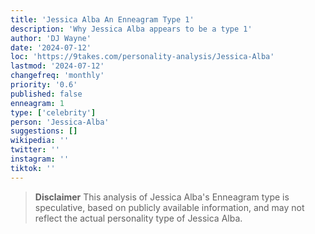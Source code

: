 ```yaml
---
title: 'Jessica Alba An Enneagram Type 1'
description: 'Why Jessica Alba appears to be a type 1'
author: 'DJ Wayne'
date: '2024-07-12'
loc: 'https://9takes.com/personality-analysis/Jessica-Alba'
lastmod: '2024-07-12'
changefreq: 'monthly'
priority: '0.6'
published: false
enneagram: 1
type: ['celebrity']
person: 'Jessica-Alba'
suggestions: []
wikipedia: ''
twitter: ''
instagram: ''
tiktok: ''
---
```


<p class="firstLetter"></p>

> **Disclaimer** This analysis of Jessica Alba's Enneagram type is speculative, based on publicly available information, and may not reflect the actual personality type of Jessica Alba.
